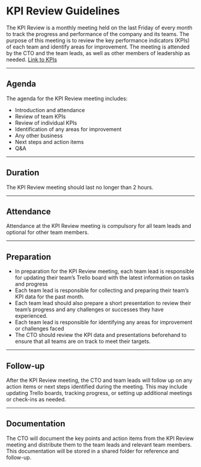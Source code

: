 # KPI Review Guidelines

The KPI Review is a monthly meeting held on the last Friday of every month to track the progress and performance of the company and its teams. The purpose of this meeting is to review the key performance indicators (KPIs) of each team and identify areas for improvement. The meeting is attended by the CTO and the team leads, as well as other members of leadership as needed. [Link to KPIs](../key%20performance%20indicators/kpi-list.md)

<hr>

## Agenda

The agenda for the KPI Review meeting includes:
 - Introduction and attendance
 - Review of team KPIs
 - Review of individual KPIs
 - Identification of any areas for improvement
 - Any other business
 - Next steps and action items
 - Q&A

<hr>

## Duration
The KPI Review meeting should last no longer than 2 hours.

<hr>

## Attendance
Attendance at the KPI Review meeting is compulsory for all team leads and optional for other team members.

<hr>

## Preparation
 - In preparation for the KPI Review meeting, each team lead is responsible for updating their team’s Trello board with the latest information on tasks and progress
 - Each team lead is responsible for collecting and preparing their team’s KPI data for the past month.
 - Each team lead should also prepare a short presentation to review their team’s progress and any challenges or successes they have experienced.
 - Each team lead is responsible for identifying any areas for improvement or challenges faced
 - The CTO should review the KPI data and presentations beforehand to ensure that all teams are on track to meet their targets.

<hr>

## Follow-up
After the KPI Review meeting, the CTO and team leads will follow up on any action items or next steps identified during the meeting. This may include updating Trello boards, tracking progress, or setting up additional meetings or check-ins as needed.

<hr>

## Documentation
The CTO will document the key points and action items from the KPI Review meeting and distribute them to the team leads and relevant team members. This documentation will be stored in a shared folder for reference and follow-up.
